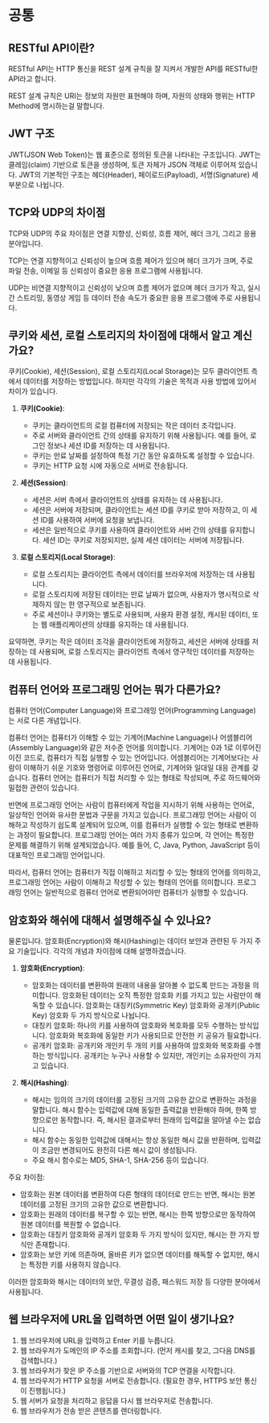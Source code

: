 # 공통

## RESTful API이란?

RESTful API는 HTTP 통신을 REST 설계 규칙을 잘 지켜서 개발한 API를 RESTful한 API라고 합니다.

REST 설계 규칙은 URI는 정보의 자원만 표현해야 하며, 자원의 상태와 행위는 HTTP Method에 명시하는걸 말합니다.

## JWT 구조

JWT(JSON Web Token)는 웹 표준으로 정의된 토큰을 나타내는 구조입니다. JWT는 클레임(claim) 기반으로 토큰을 생성하며, 토큰 자체가 JSON 객체로 이루어져 있습니다. JWT의 기본적인 구조는 헤더(Header), 페이로드(Payload), 서명(Signature) 세 부분으로 나뉩니다.

## TCP와 UDP의 차이점

TCP와 UDP의 주요 차이점은 연결 지향성, 신뢰성, 흐름 제어, 헤더 크기, 그리고 응용 분야입니다.

TCP는 연결 지향적이고 신뢰성이 높으며 흐름 제어가 있으며 헤더 크기가 크며, 주로 파일 전송, 이메일 등 신뢰성이 중요한 응용 프로그램에 사용됩니다.

UDP는 비연결 지향적이고 신뢰성이 낮으며 흐름 제어가 없으며 헤더 크기가 작고, 실시간 스트리밍, 동영상 게임 등 데이터 전송 속도가 중요한 응용 프로그램에 주로 사용됩니다.

## 쿠키와 세션, 로컬 스토리지의 차이점에 대해서 알고 계신가요?

쿠키(Cookie), 세션(Session), 로컬 스토리지(Local Storage)는 모두 클라이언트 측에서 데이터를 저장하는 방법입니다. 하지만 각각의 기술은 목적과 사용 방법에 있어서 차이가 있습니다.

1. **쿠키(Cookie)**:

   - 쿠키는 클라이언트의 로컬 컴퓨터에 저장되는 작은 데이터 조각입니다.
   - 주로 서버와 클라이언트 간의 상태를 유지하기 위해 사용됩니다. 예를 들어, 로그인 정보나 세션 ID를 저장하는 데 사용됩니다.
   - 쿠키는 만료 날짜를 설정하여 특정 기간 동안 유효하도록 설정할 수 있습니다.
   - 쿠키는 HTTP 요청 시에 자동으로 서버로 전송됩니다.

2. **세션(Session)**:

   - 세션은 서버 측에서 클라이언트의 상태를 유지하는 데 사용됩니다.
   - 세션은 서버에 저장되며, 클라이언트는 세션 ID를 쿠키로 받아 저장하고, 이 세션 ID를 사용하여 서버에 요청을 보냅니다.
   - 세션은 일반적으로 쿠키를 사용하여 클라이언트와 서버 간의 상태를 유지합니다. 세션 ID는 쿠키로 저장되지만, 실제 세션 데이터는 서버에 저장됩니다.

3. **로컬 스토리지(Local Storage)**:

   - 로컬 스토리지는 클라이언트 측에서 데이터를 브라우저에 저장하는 데 사용됩니다.
   - 로컬 스토리지에 저장된 데이터는 만료 날짜가 없으며, 사용자가 명시적으로 삭제하지 않는 한 영구적으로 보존됩니다.
   - 주로 세션이나 쿠키와는 별도로 사용되며, 사용자 환경 설정, 캐시된 데이터, 또는 웹 애플리케이션의 상태를 유지하는 데 사용됩니다.

요약하면, 쿠키는 작은 데이터 조각을 클라이언트에 저장하고, 세션은 서버에 상태를 저장하는 데 사용되며, 로컬 스토리지는 클라이언트 측에서 영구적인 데이터를 저장하는 데 사용됩니다.

## 컴퓨터 언어와 프로그래밍 언어는 뭐가 다른가요?

컴퓨터 언어(Computer Language)와 프로그래밍 언어(Programming Language)는 서로 다른 개념입니다.

컴퓨터 언어는 컴퓨터가 이해할 수 있는 기계어(Machine Language)나 어셈블리어(Assembly Language)와 같은 저수준 언어를 의미합니다. 기계어는 0과 1로 이루어진 이진 코드로, 컴퓨터가 직접 실행할 수 있는 언어입니다. 어셈블리어는 기계어보다는 사람이 이해하기 쉬운 기호와 명령어로 이루어진 언어로, 기계어와 일대일 대응 관계를 갖습니다. 컴퓨터 언어는 컴퓨터가 직접 처리할 수 있는 형태로 작성되며, 주로 하드웨어와 밀접한 관련이 있습니다.

반면에 프로그래밍 언어는 사람이 컴퓨터에게 작업을 지시하기 위해 사용하는 언어로, 일상적인 언어와 유사한 문법과 구문을 가지고 있습니다. 프로그래밍 언어는 사람이 이해하고 작성하기 쉽도록 설계되어 있으며, 이를 컴퓨터가 실행할 수 있는 형태로 변환하는 과정이 필요합니다. 프로그래밍 언어는 여러 가지 종류가 있으며, 각 언어는 특정한 문제를 해결하기 위해 설계되었습니다. 예를 들어, C, Java, Python, JavaScript 등이 대표적인 프로그래밍 언어입니다.

따라서, 컴퓨터 언어는 컴퓨터가 직접 이해하고 처리할 수 있는 형태의 언어를 의미하고, 프로그래밍 언어는 사람이 이해하고 작성할 수 있는 형태의 언어를 의미합니다. 프로그래밍 언어는 일반적으로 컴퓨터 언어로 변환되어야만 컴퓨터가 실행할 수 있습니다.

## 암호화와 해쉬에 대해서 설명해주실 수 있나요?

물론입니다. 암호화(Encryption)와 해시(Hashing)는 데이터 보안과 관련된 두 가지 주요 기술입니다. 각각의 개념과 차이점에 대해 설명하겠습니다.

1. **암호화(Encryption)**:

   - 암호화는 데이터를 변환하여 원래의 내용을 알아볼 수 없도록 만드는 과정을 의미합니다. 암호화된 데이터는 오직 특정한 암호화 키를 가지고 있는 사람만이 해독할 수 있습니다. 암호화는 대칭키(Symmetric Key) 암호화와 공개키(Public Key) 암호화 두 가지 방식으로 나뉩니다.
   - 대칭키 암호화: 하나의 키를 사용하여 암호화와 복호화를 모두 수행하는 방식입니다. 암호화와 복호화에 동일한 키가 사용되므로 안전한 키 공유가 필요합니다.
   - 공개키 암호화: 공개키와 개인키 두 개의 키를 사용하여 암호화와 복호화를 수행하는 방식입니다. 공개키는 누구나 사용할 수 있지만, 개인키는 소유자만이 가지고 있습니다.

2. **해시(Hashing)**:

   - 해시는 임의의 크기의 데이터를 고정된 크기의 고유한 값으로 변환하는 과정을 말합니다. 해시 함수는 입력값에 대해 동일한 출력값을 반환해야 하며, 한쪽 방향으로만 동작합니다. 즉, 해시된 결과로부터 원래의 입력값을 알아낼 수는 없습니다.
   - 해시 함수는 동일한 입력값에 대해서는 항상 동일한 해시 값을 반환하며, 입력값이 조금만 변경되어도 완전히 다른 해시 값이 생성됩니다.
   - 주요 해시 함수로는 MD5, SHA-1, SHA-256 등이 있습니다.

주요 차이점:

- 암호화는 원본 데이터를 변환하여 다른 형태의 데이터로 만드는 반면, 해시는 원본 데이터를 고정된 크기의 고유한 값으로 변환합니다.
- 암호화는 원래의 데이터를 복구할 수 있는 반면, 해시는 한쪽 방향으로만 동작하여 원본 데이터를 복원할 수 없습니다.
- 암호화는 대칭키 암호화와 공개키 암호화 두 가지 방식이 있지만, 해시는 한 가지 방식만 존재합니다.
- 암호화는 보안 키에 의존하며, 올바른 키가 없으면 데이터를 해독할 수 없지만, 해시는 특정한 키를 사용하지 않습니다.

이러한 암호화와 해시는 데이터의 보안, 무결성 검증, 패스워드 저장 등 다양한 분야에서 사용됩니다.

## 웹 브라우저에 URL을 입력하면 어떤 일이 생기나요?

1. 웹 브라우저에 URL을 입력하고 Enter 키를 누릅니다.
2. 웹 브라우저가 도메인의 IP 주소를 조회합니다. (먼저 캐시를 찾고, 그다음 DNS를 검색합니다.)
3. 웹 브라우저가 찾은 IP 주소를 기반으로 서버와의 TCP 연결을 시작합니다.
4. 웹 브라우저가 HTTP 요청을 서버로 전송합니다. (필요한 경우, HTTPS 보안 통신이 진행됩니다.)
5. 웹 서버가 요청을 처리하고 응답을 다시 웹 브라우저로 전송합니다.
6. 웹 브라우저가 전송 받은 콘텐츠를 렌더링합니다.
